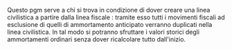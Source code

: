 Questo pgm serve a chi si trova in condizione di dover creare una linea civilistica a partire dalla linea fiscale :  tramite esso tutti i movimenti fiscali ad esclusione di quelli di ammortamento anticipato verranno duplicati nella linea civilistica. In tal modo si potranno sfruttare i valori storici degli ammortamenti ordinari senza dover ricalcolare tutto dall'inizio.
